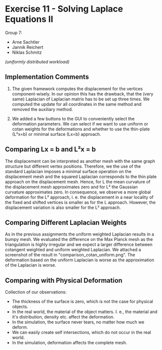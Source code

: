# Exercise 11 - Solving Laplace Equations II

Group 7: 
- Arne Sachtler
- Jannik Reichert
- Niklas Schmitz 

_(uniformly distributed workload)_

## Implementation Comments

1. The given framework computes the displacement for the vertices component-wisely.
In our opinion this has the drawback, that the (very same) Laplacian of Laplacian matrix
has to be set up three times. We computed the update for all coordinates in the same
method and removed the auxiliary method.

2. We added a few buttons to the GUI to conveniently select the deformation parameters.
We can select if we want to use uniform or cotan weights for the deformations and whether
to use the thin-plate (L²x=b) or minimal surface (Lx=b) approach.

## Comparing Lx = b and L²x = b

The displacement can be interpreted as another mesh with the same graph structure but different vertex positions.
Therefore, we the use of the standard Laplacian imposes a minimal surface operation on the displacement mesh and the
squared Laplacian corresponds to the thin plate approach on the displacement mesh. Hence, for L the mean curvature of
the displacement mesh approximates zero and for L² the Gaussian curvature approximates zero. In consequence, we observe
a more global deformation for the L² approach, i. e. the displacement in a near locality of the fixed and shifted vertices
is smaller as for the L approach. However, the displacement variation is also smaller for the L² approach.

## Comparing Different Laplacian Weights

As in the previous assignments the uniform weighted Laplacian results in a bumpy mesh. We evaluated the difference on the
Max Planck mesh as the triangulation is highly irregular and we expect a larger difference between cotangent weighted and
uniform weighted Laplacian. We attached a screenshot of the result in "comparison_cotan_uniform.png". The deformation
based on the uniform Laplacian is worse as the approximation of the Laplacian is worse.

## Comparing with Physical Deformation

Collection of our observations:
- The thickness of the surface is zero, which is not the case for physical objects.
- In the real world, the material of the object matters. I. e., the material and it's distribution, density etc. affect the deformation.
- In the simulation, the surface never tears, no matter how much we deform.
- We can easily create self intersections, which do not occur in the real world.
- In the simulation, deformation affects the complete mesh.

